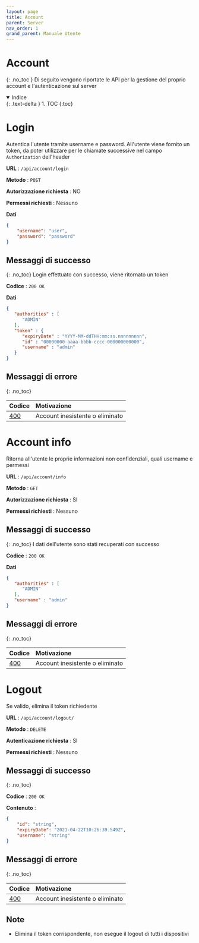 ```yaml
---
layout: page
title: Account
parent: Server
nav_order: 1
grand_parent: Manuale Utente
---
```

# Account
{: .no_toc }
Di seguito vengono riportate le API per la gestione del proprio
account e l'autenticazione sul server

<details open markdown="block">
  <summary>
    Indice
  </summary>
  {: .text-delta }
1. TOC
{:toc}
</details>

# Login
Autentica l'utente tramite username e password. All'utente viene
fornito un token, da poter utilizzare per le chiamate successive nel
campo `Authorization` dell'header

**URL** : `/api/account/login`

**Metodo** : `POST`

**Autorizzazione richiesta** : NO

**Permessi richiesti** : Nessuno

**Dati** 
```json
{
	"username": "user",
	"password": "password"
}
```

## Messaggi di successo
{: .no_toc}
Login effettuato con successo, viene ritornato un token

**Codice** : `200 OK`

**Dati**
```json
{
   "authorities" : [
      "ADMIN"
   ],
   "token" : {
      "expiryDate" : "YYYY-MM-ddTHH:mm:ss.nnnnnnnnn",
      "id" : "00000000-aaaa-bbbb-cccc-000000000000",
      "username" : "admin"
   }
}
```
## Messaggi di errore
{: .no_toc}

| Codice                                                              | Motivazione                     |
|:--------------------------------------------------------------------|:--------------------------------|
| [400](https://developer.mozilla.org/en-US/docs/Web/HTTP/Status/400) | Account inesistente o eliminato |


# Account info
Ritorna all'utente le proprie informazioni non confidenziali, quali username e permessi

**URL** : `/api/account/info`

**Metodo** : `GET`

**Autorizzazione richiesta** : SI

**Permessi richiesti** : Nessuno

## Messaggi di successo
{: .no_toc}
I dati dell'utente sono stati recuperati con successo

**Codice** : `200 OK`

**Dati**
```json
{
   "authorities" : [
      "ADMIN"
   ],
   "username" : "admin"
}
```

## Messaggi di errore
{: .no_toc}

| Codice                                                              | Motivazione                     |
|:--------------------------------------------------------------------|:--------------------------------|
| [400](https://developer.mozilla.org/en-US/docs/Web/HTTP/Status/400) | Account inesistente o eliminato |

# Logout
Se valido, elimina il token richiedente

**URL** : `/api/account/logout/`

**Metodo** : `DELETE`

**Autenticazione richiesta** : SI

**Permessi richiesti** : Nessuno

## Messaggi di successo
{: .no_toc}

**Codice** : `200 OK`

**Contenuto** : 
```json
{
    "id": "string",
    "expiryDate": "2021-04-22T10:26:39.549Z",
    "username": "string"
}

```

## Messaggi di errore
{: .no_toc}

| Codice                                                              | Motivazione                     |
|:--------------------------------------------------------------------|:--------------------------------|
| [400](https://developer.mozilla.org/en-US/docs/Web/HTTP/Status/400) | Account inesistente o eliminato |

## Note

* Elimina il token corrispondente, non esegue il logout di tutti i dispositivi
